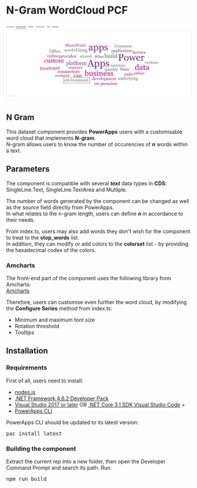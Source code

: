 # N-Gram WordCloud PCF
  
![](Screenshots/WordCloud.gif)

## N Gram
This dataset component provides **PowerApps** users with a customisable word cloud that implements **N-gram**.  
N-gram allows users to know the number of occurencies of **_n_** words within a text.

## Parameters
The component is compatible with several **_text_** data types in **CDS**: SingleLine.Text, SingleLine.TextArea and Multiple.  

The number of words generated by the component can be changed as well as the source field directly from PowerApps.  
In what relates to the n-gram length, users can define **_n_** in accordance to their needs.

From index.ts, users may also add words they don't wish for the component to treat to the **stop_words** list.  
In addition, they can modify or add colors to the **colorset** list - by providing the hexadecimal codes of the colors.

### Amcharts
The front-end part of the component uses the following library from Amcharts:   
[Amcharts](https://www.amcharts.com/docs/v4/chart-types/wordcloud/)

Therefore, users can customise even further the word cloud, by modifying the **Configure Series** method from index.ts:  
* Minimum and maximum font size
* Rotation threshold
* Tooltips

## Installation

### Requirements

First of all, users need to install:       
* [nodes.js](https://nodejs.org/en/download/)
* [.NET Framework 4.6.2 Developer Pack](https://dotnet.microsoft.com/download/dotnet-framework/net462)
* [Visual Studio 2017 or later](https://docs.microsoft.com/en-us/visualstudio/install/install-visual-studio?view=vs-2017) 
  OR [.NET Core 3.1 SDK ](https://dotnet.microsoft.com/download/dotnet-core/current) [Visual Studio Code](https://code.visualstudio.com/Download) + 
* [PowerApps CLI](https://docs.microsoft.com/en-us/powerapps/developer/common-data-service/powerapps-cli)

PowerApps CLI should be updated to its latest version:    
<pre>pac install latest</pre>    

### Building the component

Extract the current rep into a new folder, then open the Developer Command Prompt and search its path. Run:            
<pre>npm run build</pre>



